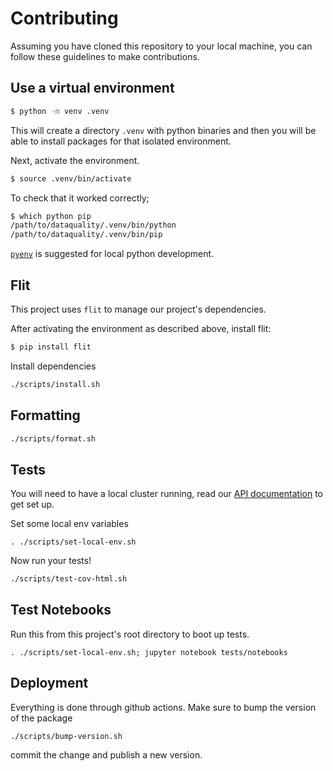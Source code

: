 # Contributing

Assuming you have cloned this repository to your local machine, you can follow these guidelines to make contributions.

## Use a virtual environment

```sh
$ python -m venv .venv
```

This will create a directory `.venv` with python binaries and then you will be able to install packages for that isolated environment.

Next, activate the environment.

```sh
$ source .venv/bin/activate
```

To check that it worked correctly;

```sh
$ which python pip
/path/to/dataquality/.venv/bin/python
/path/to/dataquality/.venv/bin/pip
```

[`pyenv`](https://github.com/pyenv/pyenv) is suggested for local python development.

## Flit

This project uses `flit` to manage our project's dependencies.

After activating the environment as described above, install flit:

```sh
$ pip install flit
```

Install dependencies

```sh
./scripts/install.sh
```

## Formatting

```sh
./scripts/format.sh
```

## Tests

You will need to have a local cluster running, read our [API documentation](https://github.com/rungalileo/api/blob/main/CONTRIBUTING.md) to get set up.

Set some local env variables

```
. ./scripts/set-local-env.sh
```

Now run your tests!

```sh
./scripts/test-cov-html.sh
```


## Test Notebooks

Run this from this project's root directory to boot up tests.

```
. ./scripts/set-local-env.sh; jupyter notebook tests/notebooks
```


## Deployment

Everything is done through github actions. Make sure to bump the version of the package

```
./scripts/bump-version.sh
```

commit the change and publish a new version.
